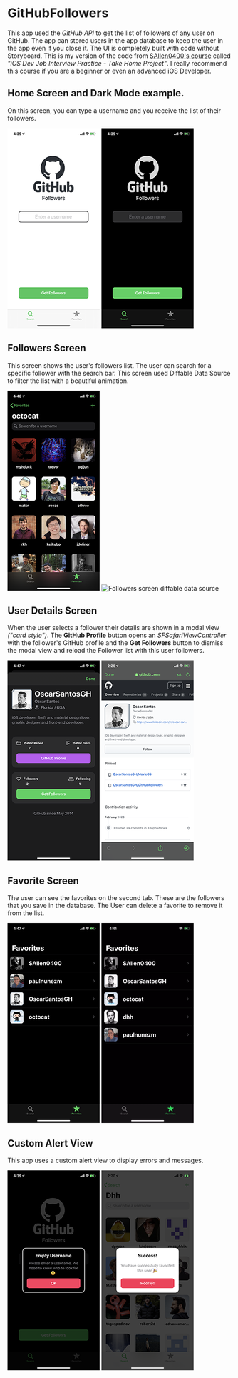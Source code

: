 # GitHubFollowers

This app used the _GitHub API_ to get the list of followers of any user on GitHub. The app can stored users in the app database to keep the user in the app even if you close it. The UI is completely built with code without Storyboard. This is my version of the code from [SAllen0400's course](https://seanallen.teachable.com/) called _"iOS Dev Job Interview Practice - Take Home Project"_. I really recommend this course if you are a beginner or even an advanced iOS Developer.


## Home Screen and Dark Mode example.

On this screen, you can type a username and you receive the list of their followers.

![Light Mode Home](https://github.com/OscarSantosGH/imagesAndGifs/blob/master/GHFollowers/GHHomeScreen.PNG?raw=true "Light Mode Home")
![Dark Mode Home](https://github.com/OscarSantosGH/imagesAndGifs/blob/master/GHFollowers/GHHomeScreenDark.PNG?raw=true "Dark Mode Home")


## Followers Screen

This screen shows the user's followers list. The user can search for a specific follower with the search bar. This screen used Diffable Data Source to filter the list with a beautiful animation.

![Followers screen image](https://github.com/OscarSantosGH/imagesAndGifs/blob/master/GHFollowers/GHFollowersList.PNG?raw=true "Followers screen image")
![Followers screen diffable data source](https://github.com/OscarSantosGH/imagesAndGifs/blob/master/GHFollowers/GHdiffableDataSource.gif?raw=true "Followers screen diffable data source")


## User Details Screen

When the user selects a follower their details are shown in a modal view _("card style")_. The **GitHub Profile** button opens an _SFSafariViewController_ with the follower's GitHub profile and the **Get Followers** button to dismiss the modal view and reload the Follower list with this user followers.

![User Info image](https://github.com/OscarSantosGH/imagesAndGifs/blob/master/GHFollowers/GHInfoScreen.PNG?raw=true "User Info image")
![SafariVC image](https://github.com/OscarSantosGH/imagesAndGifs/blob/master/GHFollowers/GHsafariVC.PNG?raw=true "SafariVC image image")

## Favorite Screen

The user can see the favorites on the second tab. These are the followers that you save in the database. The User can delete a favorite to remove it from the list.

![Favorite image](https://github.com/OscarSantosGH/imagesAndGifs/blob/master/GHFollowers/GHFavorites.PNG?raw=true "Favorite image")
![Delete Favorite image](https://github.com/OscarSantosGH/imagesAndGifs/blob/master/GHFollowers/GHdeleteFavorite.gif?raw=true "Delete Favorite image")

## Custom Alert View

This app uses a custom alert view to display errors and messages.

![Custom Alert image](https://github.com/OscarSantosGH/imagesAndGifs/blob/master/GHFollowers/GHCustomAlertView.PNG?raw=true "Custom Alert image")
![Custom Alert image 2](https://github.com/OscarSantosGH/imagesAndGifs/blob/master/GHFollowers/GHCustomAlertView2.PNG?raw=true "Custom Alert image 2")



